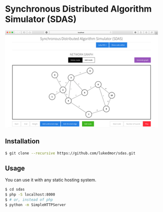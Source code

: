 # Synchronous Distributed Algorithm Simulator (SDAS)

![screenshot](screenshot.png)

## Installation

```sh
$ git clone --recursive https://github.com/lukedmor/sdas.git
```

## Usage

You can use it with any static hosting system.

```sh
$ cd sdas
$ php -S localhost:8000
$ # or, instead of php
$ python -m SimpleHTTPServer
```
